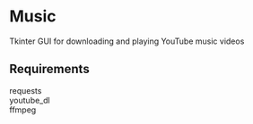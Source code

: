# Music
Tkinter GUI for downloading and playing YouTube music videos

## Requirements
requests  
youtube_dl  
ffmpeg
